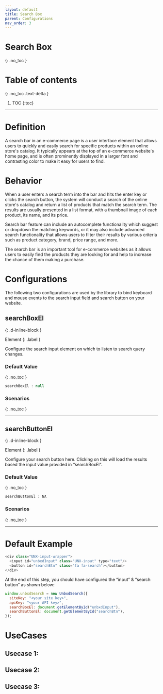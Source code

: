 ```yaml
---
layout: default
title: Search Box
parent: Configurations
nav_order: 3
---
```


# Search Box
{: .no_toc }

# Table of contents
{: .no_toc .text-delta }

1. TOC
{:toc}

---

# Definition
A search bar in an e-commerce page is a user interface element that allows users to quickly and easily search for specific products within an online store's catalog. It typically appears at the top of an e-commerce website's home page, and is often prominently displayed in a larger font and contrasting color to make it easy for users to find.


# Behavior
When a user enters a search term into the bar and hits the enter key or clicks the search button, the system will conduct a search of the online store's catalog and return a list of products that match the search term. The results are usually presented in a list format, with a thumbnail image of each product, its name, and its price.

Search bar feature can include an autocomplete functionality which suggest or dropdown the matching keywords, or it may also include advanced search functionality that allows users to filter their results by various criteria such as product category, brand, price range, and more.

The search bar is an important tool for e-commerce websites as it allows users to easily find the products they are looking for and help to increase the chance of them making a purchase.

# Configurations

The following two configurations are used by the library to bind keyboard and mouse events to the search input field and search button on your website.

## searchBoxEl
{: .d-inline-block }

Element
{: .label }

Configure the search input element on which to listen to search query changes.

### Default Value
{: .no_toc }

``` js
searchBoxEl : null
```
### Scenarios
{: .no_toc }

---
## searchButtonEl
{: .d-inline-block }

Element
{: .label }

Configure your search button here. Clicking on this will load the results based the input value provided in “searchBoxEl".
### Default Value
{: .no_toc }
``` js
searchButtonEl : NA
```

### Scenarios
{: .no_toc }

---

# Default Example
```js
<div class="UNX-input-wrapper">
  <input id="unbxdInput" class="UNX-input" type="text"/>
  <button id="searchBtn" class="fa fa-search"></button>
</div>
```

At the end of this step, you should have configured the “input” & “search button” as shown below:

```js
window.unbxdSearch = new UnbxdSearch({
  siteKey: "<your site key>",
  apiKey: "<your API key>",
  searchBoxEl: document.getElementById("unbxdInput"),
  searchButtonEl: document.getElementById("searchBtn"),
});
```

# UseCases
## Usecase 1:
## Usecase 2:
## Usecase 3:
